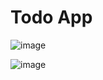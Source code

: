 # Todo App

![image](https://user-images.githubusercontent.com/74906342/183406727-ac57d2d6-49a9-4072-819e-8631b8ba9276.png)

![image](https://user-images.githubusercontent.com/74906342/183406785-1c131eda-b6ca-4bfc-819d-a73b78072884.png)


